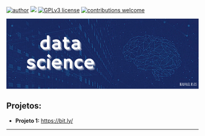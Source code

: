 [![author](https://img.shields.io/badge/author-rafaelreis-red.svg)](https://www.linkedin.com/in/rafaelsantosreis/) [![](https://img.shields.io/badge/python-3.7+-blue.svg)](https://www.python.org/downloads/release/python-365/) [![GPLv3 license](https://img.shields.io/badge/License-GPLv3-blue.svg)](http://perso.crans.org/besson/LICENSE.html) [![contributions welcome](https://img.shields.io/badge/contributions-welcome-brightgreen.svg?style=flat)](https://github.com/reis-rafael/datascience/issues)

<p align="center">
  <img src="banner-ds.png" >
</p>

## Projetos:

* **Projeto 1:** https://bit.ly/

---





